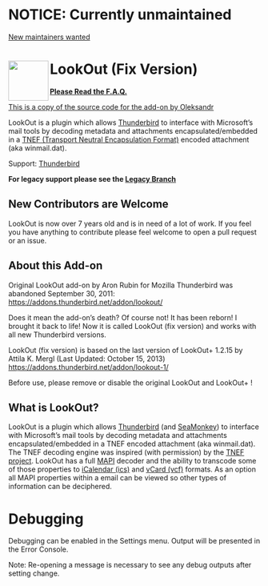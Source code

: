 # NOTICE: Currently unmaintained

[New maintainers wanted](https://github.com/TB-throwback/LookOut-fix-version/issues/65)

# LookOut (Fix Version)<img src="src/chrome/skin/LOicon-64.png" width="80" align="left">

**[Please Read the F.A.Q.](https://github.com/TB-throwback/LookOut-fix-version/wiki/F.A.Q.)**

[This is a copy of the source code for the add-on by Oleksandr](https://addons.thunderbird.net/addon/lookout-fix-version/)

LookOut is a plugin which allows [Thunderbird](https://www.thunderbird.net/) to interface with Microsoft’s mail tools by decoding metadata and attachments encapsulated/embedded in a [TNEF (Transport Neutral Encapsulation Format)](https://en.wikipedia.org/wiki/Transport_Neutral_Encapsulation_Format) encoded attachment (aka winmail.dat).

Support: [Thunderbird](https://www.thunderbird.net/)

**For legacy support please see the [Legacy Branch](https://github.com/TB-throwback/LookOut-fix-version/tree/Legacy)**

## New Contributors are Welcome

LookOut is now over 7 years old and is in need of a lot of work. If you feel you have anything to contribute please feel welcome to open a pull request or an issue.

## About this Add-on
Original LookOut add-on by Aron Rubin for Mozilla Thunderbird was abandoned September 30, 2011:
https://addons.thunderbird.net/addon/lookout/

Does it mean the add-on’s death? Of course not! It has been reborn! I brought it back to life!
Now it is called LookOut (fix version) and works with all new Thunderbird versions.

LookOut (fix version) is based on the last version of LookOut+ 1.2.15 by Attila K. Mergl (Last Updated: October 15, 2013)
https://addons.thunderbird.net/addon/lookout-1/

Before use, please remove or disable the original LookOut and LookOut+ !

## What is LookOut?

LookOut is a plugin which allows [Thunderbird](https://www.thunderbird.net/) (and [SeaMonkey](http://www.seamonkey-project.org/)) to interface with Microsoft’s mail tools by decoding metadata and attachments encapsulated/embedded in a TNEF encoded attachment (aka winmail.dat).
The TNEF decoding engine was inspired (with permission) by the [TNEF project](https://github.com/verdammelt/tnef). LookOut has a full [MAPI](https://en.wikipedia.org/wiki/MAPI) decoder and the ability to transcode some of those properties to [iCalendar (ics)](https://en.wikipedia.org/wiki/ICalendar) and [vCard (vcf)](https://en.wikipedia.org/wiki/VCard) formats.
As an option all MAPI properties within a email can be viewed so other types of information can be deciphered.

# Debugging

Debugging can be enabled in the Settings menu. Output will be presented in the Error Console.

Note: Re-opening a message is necessary to see any debug outputs after setting change.
